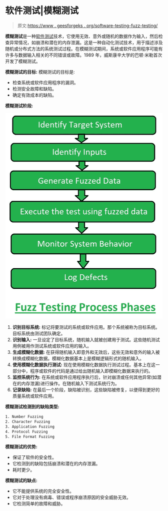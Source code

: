 # 软件测试|模糊测试

> 原文:[https://www . geesforgeks . org/software-testing-fuzz-testing/](https://www.geeksforgeeks.org/software-testing-fuzz-testing/)

**模糊测试**是一种[软件测试](https://www.geeksforgeeks.org/software-testing-basics/)技术，它使用无效、意外或随机的数据作为输入，然后检查异常情况，如崩溃和潜在的内存泄漏。这是一种自动化测试技术，用于描述涉及随机或分布式方法的系统测试过程。在模糊测试期间，系统或软件应用程序可能有许多与数据输入相关的不同错误或故障。1989 年，威斯康辛大学的巴顿·米勒首次开发了模糊测试。

**模糊测试的目标:**
模糊测试的目标是:

*   检查系统或软件应用程序的漏洞。
*   检测安全故障和缺陷。
*   确定有效成本的缺陷。

**模糊测试阶段:**

![](img/94e606c29b35e689b92f96e38deb391d.png)

1.  **识别目标系统:**
    标记将要测试的系统或软件应用。那个系统被称为目标系统。目标系统由测试团队确定。
2.  **识别输入:**
    一旦设定了目标系统，随机输入就被创建用于测试。这些随机测试用例被用作测试系统或软件应用的输入。
3.  **生成模糊化数据:**
    在获得随机输入即意外和无效后，这些无效和意外的输入被转换成模糊化数据。模糊化数据基本上是模糊逻辑形式的随机输入。
4.  **使用模糊化数据执行测试:**
    现在使用模糊化数据执行测试过程。基本上在这一部分中，程序或软件的代码是通过给出随机输入即模糊化数据来执行的。
5.  **监控系统行为:**
    在系统或软件应用程序执行后，针对崩溃或任何其他异常(如潜在的内存泄漏)进行操作。在随机输入下测试系统行为。
6.  **记录缺陷:**
    在最后一个阶段，缺陷被识别，这些缺陷被修复，以便得到更好的质量系统或软件应用。

**模糊测试检测到的缺陷类型:**

```
1. Number Fuzzing
2. Character Fuzzing
3. Application Fuzzing
4. Protocol Fuzzing
5. File Format Fuzzing 
```

**模糊测试的优势:**

*   保证了软件的安全性。
*   它检测到的缺陷包括崩溃和潜在的内存泄漏。
*   耗时更少。

**模糊测试的缺点:**

*   它不能提供系统的完全安全性。
*   它对于处理没有病毒、错误或程序崩溃原因的安全威胁无效。
*   它检测简单的故障和威胁。